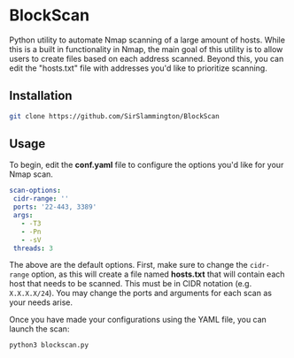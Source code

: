 # BlockScan
 Python utility to automate Nmap scanning of a large amount of hosts. While this is a built in functionality in Nmap, the main goal of this utility is to allow users to create files based on each address scanned. Beyond this, you can edit the "hosts.txt" file with addresses you'd like to prioritize scanning.

 ## Installation
 ```bash
 git clone https://github.com/SirSlammington/BlockScan
 ```

 ## Usage
 To begin, edit the **conf.yaml** file to configure the options you'd like for your Nmap scan.
 ```yaml
 scan-options:
  cidr-range: ''
  ports: '22-443, 3389'
  args:
    - -T3
    - -Pn
    - -sV
  threads: 3
 ```
 The above are the default options. First, make sure to change the `cidr-range` option, as this will create a file named **hosts.txt** that will contain each host that needs to be scanned. This must be in CIDR notation (e.g. `X.X.X.X/24`). You may change the ports and arguments for each scan as your needs arise.

 Once you have made your configurations using the YAML file, you can launch the scan:
 ```bash
 python3 blockscan.py
 ```
 